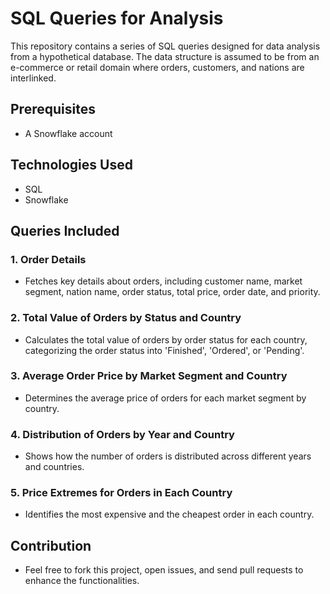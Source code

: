 # SQL Queries for Analysis

This repository contains a series of SQL queries designed for data analysis from a hypothetical database. The data structure is assumed to be from an e-commerce or retail domain where orders, customers, and nations are interlinked.

## Prerequisites

- A Snowflake account

## Technologies Used
- SQL
- Snowflake

## Queries Included

### 1. Order Details

- Fetches key details about orders, including customer name, market segment, nation name, order status, total price, order date, and priority.

### 2. Total Value of Orders by Status and Country

- Calculates the total value of orders by order status for each country, categorizing the order status into 'Finished', 'Ordered', or 'Pending'.

### 3. Average Order Price by Market Segment and Country

- Determines the average price of orders for each market segment by country.

### 4. Distribution of Orders by Year and Country

- Shows how the number of orders is distributed across different years and countries.

### 5. Price Extremes for Orders in Each Country

- Identifies the most expensive and the cheapest order in each country.


## Contribution
- Feel free to fork this project, open issues, and send pull requests to enhance the functionalities.
